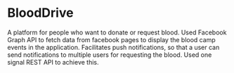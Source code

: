 # BloodDrive
A platform for people who want to donate or request blood.
Used Facebook Graph API to fetch data from facebook pages to display the blood camp events in the application.
Facilitates push notifications, so that a user can send notifications to multiple users for requesting the blood. Used one signal REST API to achieve this.
